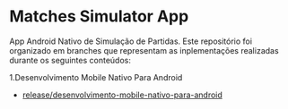 # Matches Simulator App

App Android Nativo de Simulação de Partidas. Este repositório foi organizado em branches que representam as inplementações realizadas durante os seguintes conteúdos:

1.Desenvolvimento Mobile Nativo Para Android
- [release/desenvolvimento-mobile-nativo-para-android](https://github.com/jonhnery/matches-simulator-app/tree/release/desenvolvimento-mobile-nativo-para-android)

